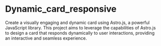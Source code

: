 # Dynamic_card_responsive
Create a visually engaging and dynamic card using Astro.js, a powerful JavaScript library. This project aims to leverage the capabilities of Astro.js to design a card that responds dynamically to user interactions, providing an interactive and seamless experience. 

